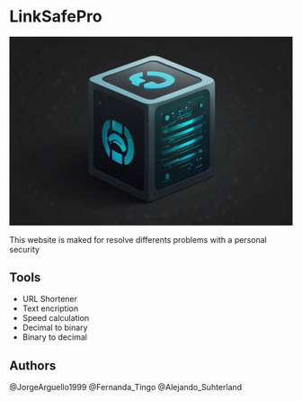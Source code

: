 # LinkSafePro

![Banner](logo.jpg)

This website is maked for resolve differents problems with a personal security 

## Tools
- URL Shortener 
- Text encription
- Speed calculation
- Decimal to binary
- Binary to decimal 

## Authors 
@JorgeArguello1999
@Fernanda_Tingo
@Alejando_Suhterland